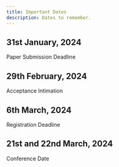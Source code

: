 ```yaml
---
title: Important Dates
description: Dates to remember.
---
```


## 31st January, 2024
Paper Submission Deadline
## 29th February, 2024
Acceptance Intimation
## 6th March, 2024
Registration Deadline
## 21st and 22nd March, 2024
Conference Date